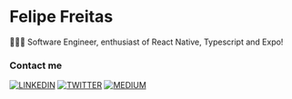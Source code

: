  # Felipe Freitas

👨🏻‍💻 Software Engineer, enthusiast of React Native, Typescript and Expo!

### Contact me

[![LINKEDIN](https://img.shields.io/badge/Linkedin-black?style=for-the-badge&logo=linkedin)](https://www.linkedin.com/in/felipefreitasa)
[![TWITTER](https://img.shields.io/badge/Twitter-black?style=for-the-badge&logo=twitter)](https://x.com/felipefreitasa_)
[![MEDIUM](https://img.shields.io/badge/Medium-black?style=for-the-badge&logo=medium)](https://medium.com/@felipefreitasa)
